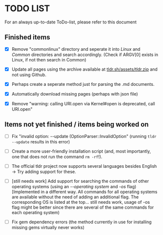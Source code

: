 # TODO LIST
For an always up-to-date ToDo-list, please refer to this document 

## Finished items ##

- [x] Remove "commonlinux" directory and seperate it into *Linux* and *Common* directories and search accordingly. (Check if ARGV[0] exists in Linux, if not then search in Common)

- [x] Update all pages using the archive available at [tldr.sh/assets/tldr.zip](tldr.sh/assets/tldr.zip) and not using Github.

- [x] Perhaps create a seperate method just for parsing the .md documents.

- [x] Automatically download missing pages (perhaps with json file)

- [x] Remove "warning: calling URI.open via Kernel#open is deprecated, call URI.open"

## Items not yet finished / items being worked on ##

- [ ] Fix "invalid option: --update (OptionParser::InvalidOption" (running `tldr --update` results in this error)

- [ ] Create a more user-friendly installation script (and, most importantly, one that does not run the command `rm -rf`!).

- [ ] The official tldr project now supports several languages besides English -> Try adding support for these.

- [ ] [still needs work] Add support for searching the commands of other operating systems (using an *--operating system* and *-os* flag) [Implemented in a different way. All commands for all operating systems are available without the need of adding an additional flag. The corresponding OS is listed at the top... still needs work, usage of -os flag might be better since there are several of the same commands for each operating system)

- [ ] Fix gem dependency errors (the method currently in use for installing missing gems virtually never works)
